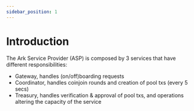 ```yaml
---
sidebar_position: 1
---
```


# Introduction

The Ark Service Provider (ASP) is composed by 3 services that have different responsibilities:

- Gateway, handles (on/off)boarding requests
- Coordinator, handles coinjoin rounds and creation of pool txs (every 5 secs)
- Treasury, handles verification & approval of pool txs, and operations altering the capacity of the service
